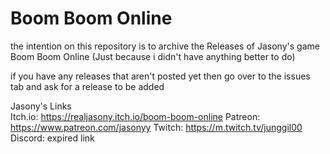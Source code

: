 # Boom Boom Online

the intention on this repository is to archive the Releases of Jasony's game Boom Boom Online (Just because i didn't have anything better to do)

if you have any releases that aren't posted yet then go over to the issues tab and ask for a release to be added

Jasony's Links                                                        
Itch.io: https://realjasony.itch.io/boom-boom-online
Patreon: https://www.patreon.com/jasonyy
Twitch: https://m.twitch.tv/junggil00
Discord: expired link
